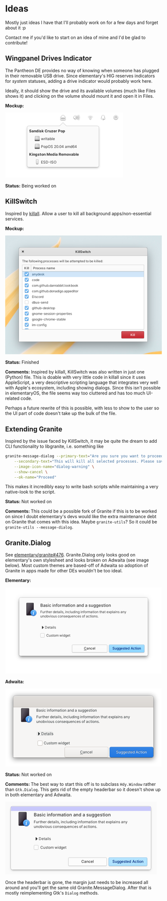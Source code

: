 # Ideas

Mostly just ideas I have that I'll probably work on for a few days and forget about it :p

Contact me if you'd like to start on an idea of mine and I'd be glad to contribute!

## Wingpanel Drives Indicator

The Pantheon DE provides no way of knowing when someone has plugged in their removable USB drive. Since elementary's HIG reserves indicators for *system* statuses, adding a drive indicator would probably work here.

Ideally, it should show the drive and its available volumes (much like Files shows it) and clicking on the volume should mount it and open it in Files.

<b>Mockup:</b>

![screenshot](assets/Wingpanel%20Drives%20Indicator/screenshot.png)

<b>Status:</b>
Being worked on

## KillSwitch

Inspired by [killall](https://www.reddit.com/r/MacOS/comments/lt1vlh/a_simple_automator_app_with_an_intuitive_icon/). Allow a user to kill all background apps/non-essential services.

<b>Mockup:</b>

![screenshot](assets/KillSwitch/screenshot.png)

<b>Status:</b>
Finished

<b>Comments:</b>
Inspired by killall, KillSwitch was also written in just one (Python) file. This is doable with very little code in killall since it uses AppleScript, a very descriptive scripting language that integrates very well with Apple's ecosystem, including showing dialogs. Since this isn't possible in elementaryOS, the file seems way too cluttered and has too much UI-related code.

Perhaps a future rewrite of this is possible, with less to show to the user so the UI part of code doesn't take up the bulk of the file.

## Extending Granite

Inspired by the issue faced by KillSwitch, it may be quite the dream to add CLI functionality to libgranite, i.e. something like

```bash
granite-message-dialog --primary-text="Are you sure you want to proceed?" \
    --secondary-text="This will kill all selected processes. Please save your work before proceeding" \
    --image-icon-name="dialog-warning" \
    --show-cancel \
    --ok-name="Proceed"
```

This makes it incredibly easy to write bash scripts while maintaining a very native-look to the script.

<b>Status: </b>
Not worked on

<b>Comments: </b>
This could be a possible fork of Granite if this is to be worked on since I doubt elementary's devs would like the extra maintenance debt on Granite that comes with this idea. Maybe `granite-utils`? So it could be `granite-utils --message-dialog`.

## Granite.Dialog

See [elementary/granite#476](https://github.com/elementary/granite/discussions/476). Granite.Dialog only looks good on elementary's own stylesheet and looks broken on Adwaita (see image below). Most custom themes are based-off of Adwaita so adoption of Granite in apps made for other DEs wouldn't be too ideal.

<b>Elementary:</b>

![screenshot](assets/Granite.Dialog/elementary.png)

<b>Adwaita:</b>

![screenshot](assets/Granite.Dialog/adwaita.png)

<b>Status: </b>
Not worked on

<b>Comments: </b>
The best way to start this off is to subclass `Hdy.Window` rather than `Gtk.Dialog`. This gets rid of the empty headerbar so it doesn't show up in both elementary and Adwaita.

![screenshot](assets/Granite.Dialog/screenshot.png)

Once the headerbar is gone, the margin just needs to be increased all around and you'll get the same old Granite.MessageDialog. After that is mostly reimplementing Gtk's `Dialog` methods.

<!--
## Template

Description.

<b>Mockup:</b>

![screenshot](assets/name_of_folder_with_spacings_encoded_as_%20/screenshot.png)

<b>Status: </b>
Being worked on/Not started/Discontinued/Finished/Not worked on

<b>Comments: </b>
Bla
-->
